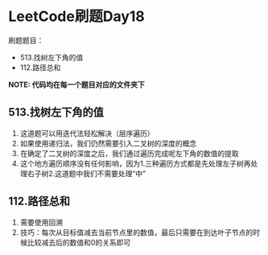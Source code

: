 # LeetCode刷题Day18

刷题题目：
- 513.找树左下角的值
- 112.路径总和

**NOTE: 代码均在每一个题目对应的文件夹下**

## 513.找树左下角的值
1. 这道题可以用迭代法轻松解决（层序遍历）
2. 如果使用递归法，我们仍然需要引入二叉树的深度的概念
3. 在确定了二叉树的深度之后，我们通过遍历完成呢左下角的数值的提取
4. 这个地方遍历顺序没有任何影响，因为1.三种遍历方式都是先处理左子树再处理右子树2.这道题中我们不需要处理“中”

## 112.路径总和
1. 需要使用回溯
2. 技巧：每次从目标值减去当前节点里的数值，最后只需要在到达叶子节点的时候比较减去后的数值和0的关系即可




